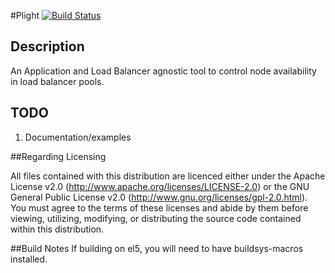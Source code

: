 #Plight
[![Build Status](https://travis-ci.org/rackerlabs/plight.svg?branch=master)](https://travis-ci.org/rackerlabs/plight)

## Description
An Application and Load Balancer agnostic tool to control node availability in load balancer pools.

## TODO
1. Documentation/examples

##Regarding Licensing

All files contained with this distribution are licenced either under the Apache License v2.0 (http://www.apache.org/licenses/LICENSE-2.0) or the GNU General Public License v2.0 (http://www.gnu.org/licenses/gpl-2.0.html). You must agree to the terms of these licenses and abide by them before viewing, utilizing, modifying, or distributing the source code contained within this distribution.



##Build Notes
If building on el5, you will need to have buildsys-macros installed.
